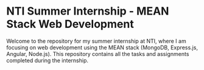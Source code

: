 # NTI Summer Internship - MEAN Stack Web Development

Welcome to the repository for my summer internship at NTI, where I am focusing on web development using the MEAN stack (MongoDB, Express.js, Angular, Node.js). This repository contains all the tasks and assignments completed during the internship.

